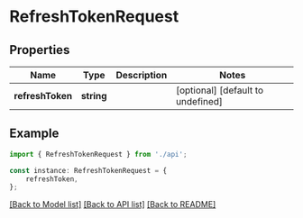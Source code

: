 # RefreshTokenRequest


## Properties

Name | Type | Description | Notes
------------ | ------------- | ------------- | -------------
**refreshToken** | **string** |  | [optional] [default to undefined]

## Example

```typescript
import { RefreshTokenRequest } from './api';

const instance: RefreshTokenRequest = {
    refreshToken,
};
```

[[Back to Model list]](../README.md#documentation-for-models) [[Back to API list]](../README.md#documentation-for-api-endpoints) [[Back to README]](../README.md)
